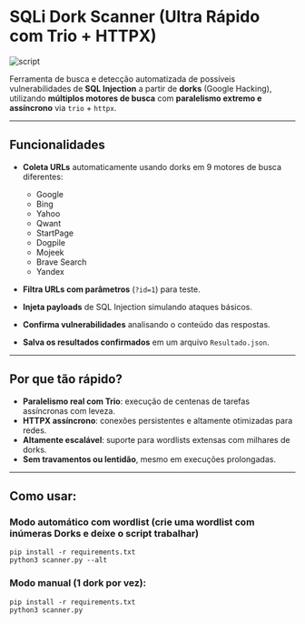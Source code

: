 # SQLi Dork Scanner (Ultra Rápido com Trio + HTTPX)

![script](https://github.com/user-attachments/assets/1009dc8b-b353-4224-8675-63724aaa605f)

Ferramenta de busca e detecção automatizada de possíveis vulnerabilidades de **SQL Injection** a partir de **dorks** (Google Hacking), utilizando **múltiplos motores de busca** com **paralelismo extremo e assíncrono** via `trio` + `httpx`.

---

## Funcionalidades

- **Coleta URLs** automaticamente usando dorks em 9 motores de busca diferentes:
  - Google
  - Bing
  - Yahoo
  - Qwant
  - StartPage
  - Dogpile
  - Mojeek
  - Brave Search
  - Yandex

- **Filtra URLs com parâmetros** (`?id=1`) para teste.
- **Injeta payloads** de SQL Injection simulando ataques básicos.
- **Confirma vulnerabilidades** analisando o conteúdo das respostas.
- **Salva os resultados confirmados** em um arquivo `Resultado.json`.

---

## Por que tão rápido?

- **Paralelismo real com Trio**: execução de centenas de tarefas assíncronas com leveza.
- **HTTPX assíncrono**: conexões persistentes e altamente otimizadas para redes.
- **Altamente escalável**: suporte para wordlists extensas com milhares de dorks.
- **Sem travamentos ou lentidão**, mesmo em execuções prolongadas.

---

## Como usar:

### Modo automático com wordlist (crie uma wordlist com inúmeras Dorks e deixe o script trabalhar)
    pip install -r requirements.txt
    python3 scanner.py --alt

### Modo manual (1 dork por vez):
    pip install -r requirements.txt
    python3 scanner.py
